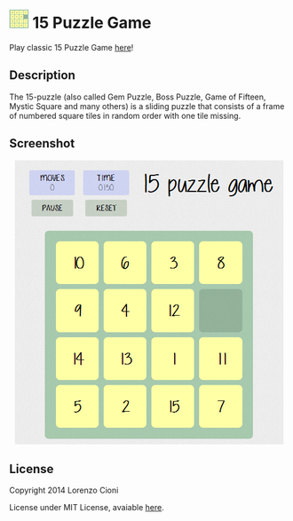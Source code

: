 ![Logo](img/favicon_small.png) 15 Puzzle Game
=============

Play classic 15 Puzzle Game [here](http://lorecioni.github.io/15-puzzle-game-html5 "15 Puzzle Game")!

Description
----------

The 15-puzzle (also called Gem Puzzle, Boss Puzzle, Game of Fifteen, Mystic Square and many others) is a sliding puzzle that consists of a frame of numbered square tiles in random order with one tile missing.

Screenshot
---------

<p align="center">
  <img src="img/game_screenshot.png" alt="game screenshot"/>
</p>

License
-------

Copyright 2014 Lorenzo Cioni

License under MIT License, avaiable [here](LICENSE.txt "MIT License").